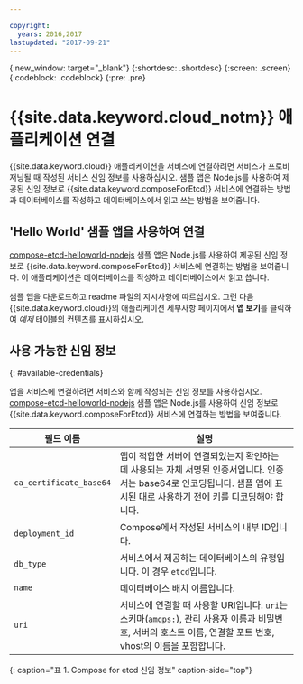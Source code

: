```yaml
---

copyright:
  years: 2016,2017
lastupdated: "2017-09-21"
---
```


{:new_window: target="_blank"}
{:shortdesc: .shortdesc}
{:screen: .screen}
{:codeblock: .codeblock}
{:pre: .pre}

# {{site.data.keyword.cloud_notm}} 애플리케이션 연결

{{site.data.keyword.cloud}} 애플리케이션을 서비스에 연결하려면 서비스가 프로비저닝될 때 작성된 서비스 신임 정보를 사용하십시오. 샘플 앱은 Node.js를 사용하여 제공된 신임 정보로 {{site.data.keyword.composeForEtcd}} 서비스에 연결하는 방법과 데이터베이스를 작성하고 데이터베이스에서 읽고 쓰는 방법을 보여줍니다.

## 'Hello World' 샘플 앱을 사용하여 연결

[compose-etcd-helloworld-nodejs](https://github.com/IBM-Bluemix/compose-etcd-helloworld-nodejs) 샘플 앱은 Node.js를 사용하여 제공된 신임 정보로 {{site.data.keyword.composeForEtcd}} 서비스에 연결하는 방법을 보여줍니다. 이 애플리케이션은 데이터베이스를 작성하고 데이터베이스에서 읽고 씁니다.

샘플 앱을 다운로드하고 readme 파일의 지시사항에 따르십시오. 그런 다음 {{site.data.keyword.cloud}}의 애플리케이션 세부사항 페이지에서 **앱 보기**를 클릭하여 *예제* 테이블의 컨텐츠를 표시하십시오.

## 사용 가능한 신임 정보
{: #available-credentials}

앱을 서비스에 연결하려면 서비스와 함께 작성되는 신임 정보를 사용하십시오. [compose-etcd-helloworld-nodejs](https://github.com/IBM-Bluemix/compose-etcd-helloworld-nodejs) 샘플 앱은 Node.js를 사용하여 신임 정보로 {{site.data.keyword.composeForEtcd}} 서비스에 연결하는 방법을 보여줍니다. 

|필드 이름 |설명|
|----------|-----------|
|`ca_certificate_base64`|앱이 적합한 서버에 연결되었는지 확인하는 데 사용되는 자체 서명된 인증서입니다. 인증서는 base64로 인코딩됩니다. 샘플 앱에 표시된 대로 사용하기 전에 키를 디코딩해야 합니다. |
|`deployment_id`|Compose에서 작성된 서비스의 내부 ID입니다. |
|`db_type`|서비스에서 제공하는 데이터베이스의 유형입니다. 이 경우 `etcd`입니다. |
|`name`|데이터베이스 배치 이름입니다. |
|`uri`|서비스에 연결할 때 사용할 URI입니다. `uri`는 스키마(`amqps:`), 관리 사용자 이름과 비밀번호, 서버의 호스트 이름, 연결할 포트 번호, vhost의 이름을 포함합니다.  |
{: caption="표 1. Compose for etcd 신임 정보" caption-side="top"}
